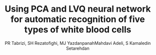 ---
layout: pub
title: Using PCA and LVQ neural network for automatic recognition of five types of white blood cells
author: PR Tabrizi, SH Rezatofighi, MJ YazdanpanahMahdavi Adeli, S Kamaledin Setarehdan
year: 2010
paper_link: http://users.cecs.anu.edu.au/~hrezatofighi/Papers/Tabrizi_EMBC_2010.pdf
publisher: 2010 Annual International Conference of the IEEE Engineering in Medicine and Biology
comments: false
category: blog
---